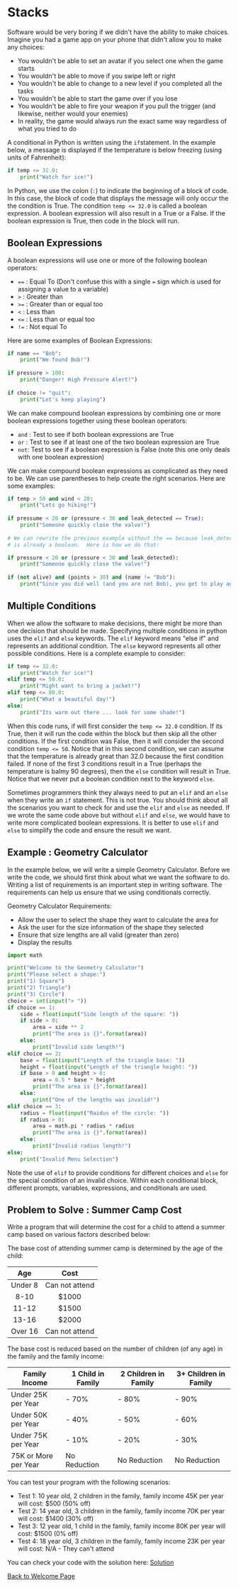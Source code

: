 # Stacks

Software would be very boring if we didn't have the ability to make choices.  Imagine you had a game app on your phone that didn't allow you to make any choices:

- You wouldn't be able to set an avatar if you select one when the game starts
- You wouldn't be able to move if you swipe left or right
- You wouldn't be able to change to a new level if you completed all the tasks
- You wouldn't be able to start the game over if you lose
- You wouldn't be able to fire your weapon if you pull the trigger (and likewise, neither would your enemies)
- In reality, the game would always run the exact same way regardless of what you tried to do 

A conditional in Python is written using the `if`statement.  In the example below, a message is displayed if the temperature is below freezing (using units of Fahrenheit):

```python
if temp <= 32.0:
	print("Watch for ice!")
```

In Python, we use the colon (`:`) to indicate the beginning of a block of code.  In this case, the block of code that displays the message will only occur the the condition is True.  The condition `temp <= 32.0` is called a boolean expression.  A boolean expression will also result in a True or a False.  If the boolean expression is True, then code in the block will run.

## Boolean Expressions

A boolean expressions will use one or more of the following boolean operators:

- `==`  :  Equal To (Don't confuse this with a single `=` sign which is used for assigning a value to a variable)
- `>` : Greater than
- `>=` : Greater than or equal too
- `<` : Less than
- `<=` : Less than or equal too
- `!=` : Not equal To

Here are some examples of Boolean Expressions:

```python
if name == "Bob":
	print("We found Bob!")
	
if pressure > 100:
	print("Danger! High Pressure Alert!")
	
if choice != "quit":
	print("Let's keep playing")
```

We can make compound boolean expressions by combining one or more boolean expressions together using these boolean operators:

- `and` : Test to see if both boolean expressions are True
- `or` : Test to see if at least one of the two boolean expression are True
- `not`: Test to see if a boolean expression is False (note this one only deals with one boolean expression)

We can make compound boolean expressions as complicated as they need to be.  We can use parentheses to help create the right scenarios.  Here are some examples:

```python
if temp > 50 and wind < 20:
	print("Lets go hiking!")
	
if pressume < 20 or (pressure < 30 and leak_detected == True):
	print("Someone quickly close the valve!")
	
# We can rewrite the previous example without the == because leak_detected
# is already a boolean.  Here is how we do that:

if pressure < 20 or (pressure < 30 and leak_detected):
	print("Someone quickly close the valve!")
	
if (not alive) and (points > 30) and (name != "Bob"):
	print("Since you did well (and you are not Bob), you get to play again!")
```

## Multiple Conditions

When we allow the software to make decisions, there might be more than one decision that should be made.  Specifying multiple conditions in python uses the `elif` and `else` keywords.  The `elif` keyword means "else if" and represents an additional condition.  The `else` keyword represents all other possible conditions.  Here is a complete example to consider:

```Python
if temp <= 32.0:
	print("Watch for ice!")
elif temp <= 50.0:
	print("Might want to bring a jacket!")
elif temp <= 80.0:
	print("What a beautiful day!")
else:
	print("Its warm out there ... look for some shade!")
```

When this code runs, if will first consider the `temp <= 32.0` condition.  If its True, then it will run the code within the block but then skip all the other conditions.  If the first condition was False, then it will consider the second condition `temp <= 50`.  Notice that in this second condition, we can assume that the temperature is already great than 32.0 because the first condition failed.  If none of the first 3 conditions result in a True (perhaps the temperature is balmy 90 degrees), then the `else` condition will result in True.  Notice that we never put a boolean condition next to the keyword `else`.

Sometimes programmers think they always need to put an `elif` and an `else` when they write an `if` statement.  This is not true.  You should think about all the scenarios you want to check for and use the `elif` and `else` as needed.  If we wrote the same code above  but without `elif` and `else`, we would have to write more complicated boolean expressions.  It is better to use `elif` and `else` to simplify the code and ensure the result we want.

## Example : Geometry Calculator

In the example below, we will write a simple Geometry Calculator.  Before we write the code, we should first think about what we want the software to do.  Writing a list of requirements is an important step in writing software.  The requirements can help us ensure that we using conditionals correctly.  

Geometry Calculator Requirements:

- Allow the user to select the shape they want to calculate the area for
- Ask the user for the size information of the shape they selected
- Ensure that size lengths are all valid (greater than zero)
- Display the results

```python
import math

print("Welcome to the Geometry Calculator")
print("Please select a shape:")
print("1) Square")
print("2) Triangle")
print("3) Circle")
choice = int(input("> "))  
if choice == 1:
    side = float(input("Side length of the square: "))
    if side > 0:
        area = side ** 2
        print("The area is {}".format(area))
    else:
        print("Invalid side length!")
elif choice == 2:
    base = float(input("Length of the triangle base: "))
    height = float(input("Length of the triangle height: "))
    if base > 0 and height > 0:
        area = 0.5 * base * height
        print("The area is {}".format(area))
    else:
        print("One of the lengths was invalid!")
elif choice == 3:
    radius = float(input("Raidus of the circle: "))
    if radius > 0:
        area = math.pi * radius * radius
        print("The area is {}".format(area))
    else:
        print("Invalid radius length!")
else:
    print("Invalid Menu Selection")
```

Note the use of `elif` to provide conditions for different choices and `else` for the special condition of an invalid choice.  Within each conditional block, different prompts, variables, expressions, and conditionals are used.

## Problem to Solve : Summer Camp Cost

Write a program that will determine the cost for a child to attend a summer camp based on various factors described below:

The base cost of attending summer camp is determined by the age of the child:

|   Age   |      Cost      |
| :-----: | :------------: |
| Under 8 | Can not attend |
|  8-10   |     $1000      |
|  11-12  |     $1500      |
|  13-16  |     $2000      |
| Over 16 | Can not attend |

The base cost is reduced based on the number of children (of any age) in the family and the family income:

| Family Income        | 1 Child in Family | 2 Children in Family | 3+ Children in Family |
| -------------------- | ----------------- | -------------------- | --------------------- |
| Under 25K per Year   | - 70%             | - 80%                | - 90%                 |
| Under 50K per Year   | - 40%             | - 50%                | - 60%                 |
| Under 75K per Year   | - 10%             | - 20%                | - 30%                 |
| 75K or More per Year | No Reduction      | No Reduction         | No Reduction          |

You can test your program with the following scenarios:

- Test 1: 10 year old, 2 children in the family, family income 45K per year will cost: $500 (50% off)
- Test 2: 14 year old, 3 children in the family, family income 70K per year will cost: $1400 (30% off)
- Test 3: 12 year old, 1 child in the family, family income 80K per year will cost: $1500 (0% off)
- Test 4: 18 year old, 3 children in the family, family income 23K per year will cost: N/A - They can't attend

You can check your code with the solution here: [Solution](summer_camp_cost.py)



[Back to Welcome Page](0-welcome.md)



